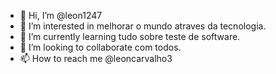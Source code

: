 - 👋 Hi, I’m @leon1247
- 👀 I’m interested in  melhorar o mundo atraves da tecnologia.
- 🌱 I’m currently learning  tudo sobre teste de software.
- 💞️ I’m looking to collaborate  com todos.
- 📫 How to reach me  @leoncarvalho3

<!---
leon1247/leon1247 is a ✨ special ✨ repository because its `README.md` (this file) appears on your GitHub profile.
You can click the Preview link to take a look at your changes.
--->
